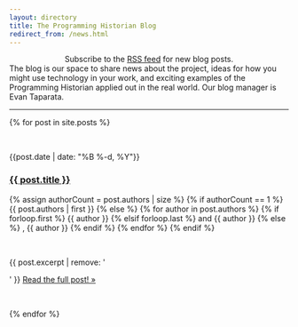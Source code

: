 ```yaml
---
layout: directory
title: The Programming Historian Blog
redirect_from: /news.html
---
```


<center>Subscribe to the <a href="./feed.xml">RSS feed</a> for new blog posts.</center>
The blog is our space to share news about the project, ideas for how you might use technology in your work, and exciting examples of the Programming Historian applied out in the real world. Our blog manager is Evan Taparata.
<br/>
<hr/>

{% for post in site.posts %}

<br/>

<p class="kicker">{{post.date | date: "%B %-d, %Y"}}</p>
<h3><a href="{{ site.url }}{{ post.url }}">{{ post.title }}</a></h3>
<p class="kicker">{% assign authorCount = post.authors | size %}
				{% if authorCount == 1 %}
				      {{ post.authors | first }}
                {% else %}
                      {% for author in post.authors %}
                           {% if forloop.first %}
                                 {{ author }}
                           {% elsif forloop.last %}
                                 and {{ author }}
                           {% else %}
						         , {{ author }}
                           {% endif %}
                      {% endfor %}
{% endif %}
</p>
<br/>

{{ post.excerpt | remove: '</p>' }} <a href="{{ site.url }}{{ post.url }}">Read the full post! &raquo;</a></p>

<br/>

{% endfor %}

